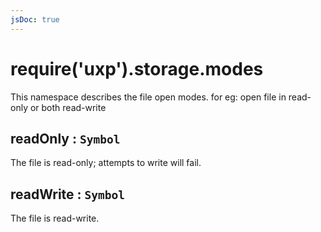 ```yaml
---
jsDoc: true
---
```


<a name="module-storage-modes" id="module-storage-modes"></a>

# require('uxp').storage.modes
This namespace describes the file open modes. for eg: open file in read-only or both read-write



<JsDocParameters/>

<a name="module-storage-modes-readonly" id="module-storage-modes-readonly"></a>

## readOnly : `Symbol`
The file is read-only; attempts to write will fail.



<a name="module-storage-modes-readwrite" id="module-storage-modes-readwrite"></a>

## readWrite : `Symbol`
The file is read-write.


